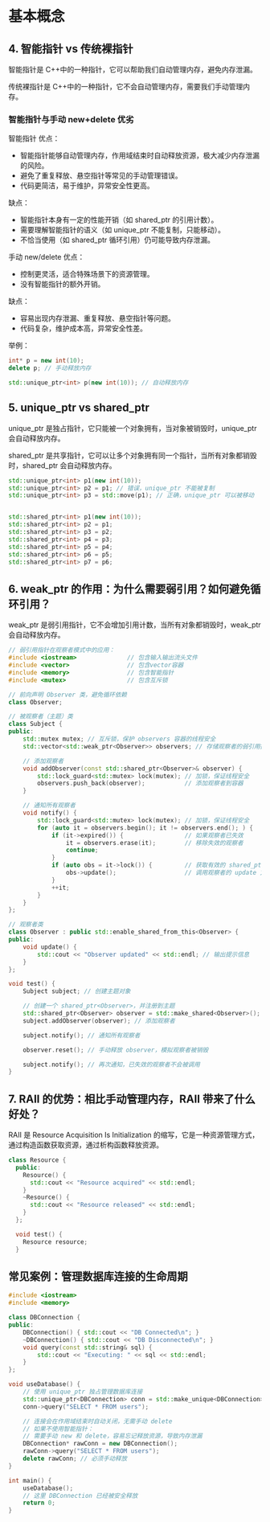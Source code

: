 # 基本概念

## 4. 智能指针 vs 传统裸指针

智能指针是 C++中的一种指针，它可以帮助我们自动管理内存，避免内存泄漏。

传统裸指针是 C++中的一种指针，它不会自动管理内存，需要我们手动管理内存。

### 智能指针与手动 new+delete 优劣

智能指针 优点：

- 智能指针能够自动管理内存，作用域结束时自动释放资源，极大减少内存泄漏的风险。
- 避免了重复释放、悬空指针等常见的手动管理错误。
- 代码更简洁，易于维护，异常安全性更高。

缺点：

- 智能指针本身有一定的性能开销（如 shared_ptr 的引用计数）。
- 需要理解智能指针的语义（如 unique_ptr 不能复制，只能移动）。
- 不恰当使用（如 shared_ptr 循环引用）仍可能导致内存泄漏。

手动 new/delete 优点：

- 控制更灵活，适合特殊场景下的资源管理。
- 没有智能指针的额外开销。

缺点：

- 容易出现内存泄漏、重复释放、悬空指针等问题。
- 代码复杂，维护成本高，异常安全性差。

举例：

```cpp
int* p = new int(10);
delete p; // 手动释放内存
```

```cpp
std::unique_ptr<int> p(new int(10)); // 自动释放内存
```

## 5. unique_ptr vs shared_ptr

unique_ptr 是独占指针，它只能被一个对象拥有，当对象被销毁时，unique_ptr 会自动释放内存。

shared_ptr 是共享指针，它可以让多个对象拥有同一个指针，当所有对象都销毁时，shared_ptr 会自动释放内存。

```cpp
std::unique_ptr<int> p1(new int(10));
std::unique_ptr<int> p2 = p1; // 错误，unique_ptr 不能被复制
std::unique_ptr<int> p3 = std::move(p1); // 正确，unique_ptr 可以被移动


std::shared_ptr<int> p1(new int(10));
std::shared_ptr<int> p2 = p1;
std::shared_ptr<int> p3 = p2;
std::shared_ptr<int> p4 = p3;
std::shared_ptr<int> p5 = p4;
std::shared_ptr<int> p6 = p5;
std::shared_ptr<int> p7 = p6;
```

## 6. weak_ptr 的作用：为什么需要弱引用？如何避免循环引用？

weak_ptr 是弱引用指针，它不会增加引用计数，当所有对象都销毁时，weak_ptr 会自动释放内存。

```cpp
// 弱引用指针在观察者模式中的应用：
#include <iostream>              // 包含输入输出流头文件
#include <vector>                // 包含vector容器
#include <memory>                // 包含智能指针
#include <mutex>                 // 包含互斥锁

// 前向声明 Observer 类，避免循环依赖
class Observer;

// 被观察者（主题）类
class Subject {
public:
    std::mutex mutex; // 互斥锁，保护 observers 容器的线程安全
    std::vector<std::weak_ptr<Observer>> observers; // 存储观察者的弱引用指针

    // 添加观察者
    void addObserver(const std::shared_ptr<Observer>& observer) {
        std::lock_guard<std::mutex> lock(mutex); // 加锁，保证线程安全
        observers.push_back(observer);           // 添加观察者到容器
    }

    // 通知所有观察者
    void notify() {
        std::lock_guard<std::mutex> lock(mutex); // 加锁，保证线程安全
        for (auto it = observers.begin(); it != observers.end(); ) {
            if (it->expired()) {                 // 如果观察者已失效
                it = observers.erase(it);        // 移除失效的观察者
                continue;
            }
            if (auto obs = it->lock()) {         // 获取有效的 shared_ptr
                obs->update();                   // 调用观察者的 update 方法
            }
            ++it;
        }
    }
};

// 观察者类
class Observer : public std::enable_shared_from_this<Observer> {
public:
    void update() {
        std::cout << "Observer updated" << std::endl; // 输出提示信息
    }
};

void test() {
    Subject subject; // 创建主题对象

    // 创建一个 shared_ptr<Observer>，并注册到主题
    std::shared_ptr<Observer> observer = std::make_shared<Observer>();
    subject.addObserver(observer); // 添加观察者

    subject.notify(); // 通知所有观察者

    observer.reset(); // 手动释放 observer，模拟观察者被销毁

    subject.notify(); // 再次通知，已失效的观察者不会被调用
}
```

## 7. RAII 的优势：相比手动管理内存，RAII 带来了什么好处？

RAII 是 Resource Acquisition Is Initialization 的缩写，它是一种资源管理方式，通过构造函数获取资源，通过析构函数释放资源。

```cpp
class Resource {
  public:
    Resource() {
      std::cout << "Resource acquired" << std::endl;
    }
    ~Resource() {
      std::cout << "Resource released" << std::endl;
    }
  };

  void test() {
    Resource resource;
  }
```

## 常见案例：管理数据库连接的生命周期

```cpp
#include <iostream>
#include <memory>

class DBConnection {
public:
    DBConnection() { std::cout << "DB Connected\n"; }
    ~DBConnection() { std::cout << "DB Disconnected\n"; }
    void query(const std::string& sql) {
        std::cout << "Executing: " << sql << std::endl;
    }
};

void useDatabase() {
    // 使用 unique_ptr 独占管理数据库连接
    std::unique_ptr<DBConnection> conn = std::make_unique<DBConnection>();
    conn->query("SELECT * FROM users");

    // 连接会在作用域结束时自动关闭，无需手动 delete
    // 如果不使用智能指针：
    // 需要手动 new 和 delete，容易忘记释放资源，导致内存泄漏
    DBConnection* rawConn = new DBConnection();
    rawConn->query("SELECT * FROM users");
    delete rawConn; // 必须手动释放
}

int main() {
    useDatabase();
    // 这里 DBConnection 已经被安全释放
    return 0;
}

```
